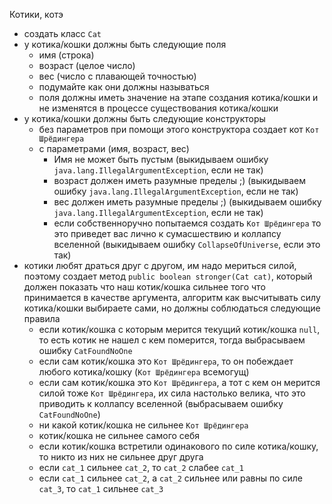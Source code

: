 Котики, котэ

- создать класс `Cat`
- у котика/кошки должны быть следующие поля
    - имя (строка)
    - возраст (целое число)
    - вес (число с плавающей точностью)
    - подумайте как они должны называться
    - поля должны иметь значение на этапе создания котика/кошки и не изменятся в процессе существования котика/кошки
- у котика/кошки должны быть следующие конструкторы
    - без параметров при помощи этого конструктора создает кот `Кот Шрёдингера`
    - с параметрами (имя, возраст, вес)
        - Имя не может быть пустым (выкидываем ошибку `java.lang.IllegalArgumentException`, если не так)
        - возраст должен иметь разумные пределы ;) (выкидываем ошибку `java.lang.IllegalArgumentException`, если не так)
        - вес должен иметь разумные пределы ;) (выкидываем ошибку `java.lang.IllegalArgumentException`, если не так)
        - если собственноручно попытаемся создать `Кот Шрёдингера` то это приведет вас лично к сумасшествию и коллапсу
          вселенной (выкидываем ошибку `CollapseOfUniverse`, если это так)
- котики любят драться друг с другом, им надо мериться силой, поэтому создает метод `public boolean stronger(Cat cat)`,
  который должен показать что наш котик/кошка сильнее того что принимается в качестве аргумента, алгоритм как
  высчитывать силу котика/кошки выбираете сами, но должны соблюдаться следующие правила
    - если котик/кошка с которым мерится текущий котик/кошка `null`, то есть котик не нашел с кем померится, тогда
      выбрасываем ошибку `CatFoundNoOne`
    - если сам котик/кошка это `Кот Шрёдингера`, то он побеждает любого котика/кошку (`Кот Шрёдингера` всемогущ)
    - если сам котик/кошка это `Кот Шрёдингера`, а тот с кем он мерится силой тоже `Кот Шрёдингера`, их сила настолько
      велика, что это приводить к коллапсу вселенной (выбрасываем ошибку `CatFoundNoOne`)
    - ни какой котик/кошка не сильнее `Кот Шрёдингера`
    - котик/кошка не сильнее самого себя
    - если котик/кошка встретили одинакового по силе котика/кошку, то никто из них не сильнее друг друга
    - если `cat_1` сильнее `cat_2`, то `cat_2` слабее `cat_1`
    - если `cat_1` сильнее `cat_2`, а `cat_2` сильнее или равны по силе `cat_3`, то `cat_1` сильнее `cat_3`